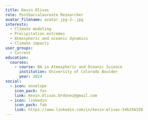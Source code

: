 ```yaml
---
title: Kevin Olivas
role: Postbaccalaureate Researcher
avatar_filename: avatar.jpg-2-.jpg
interests:
  - Climate modeling
  - Precipitation extremes
  - Atmospheric and oceanic dynamics
  - Climate impacts
user_groups:
  - Current
education:
  courses:
    - course: BA in Atmospheric and Oceanic Science
      institution: University of Colorado Boulder
      year: 2024
social:
  - icon: envelope
    icon_pack: fas
    link: Kevin.Olivas.Ordonez@gmail.com
  - icon: linkedin
    icon_pack: fab
    link: https://www.linkedin.com/in/kevin-olivas-54b256158
---
```

